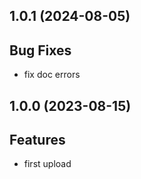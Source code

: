 ## 1.0.1 (2024-08-05)

## Bug Fixes

- fix doc errors

## 1.0.0 (2023-08-15)

## Features

- first upload
